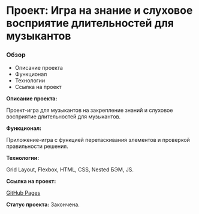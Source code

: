 # Проект: Игра на знание и слуховое восприятие длительностей для музыкантов

### Обзор

- Описание проекта
- Функционал
- Технологии
- Ссылка на проект

**Описание проекта:**

Проект-игра для музыкантов на закрепление знаний и слуховое восприятие длительностей для музыкантов.

**Функционал:**

Приложение-игра с функцией перетаскивания элементов и проверкой правильности решения.

**Технологии:**

Grid Layout, Flexbox, HTML, CSS, Nested БЭМ, JS.

**Ссылка на проект:**

[GitHub Pages](https://olga-mus.github.io/game-rhythm/index.html)

**Статус проекта:**
Закончена.
